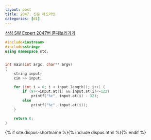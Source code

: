 ```yaml
---
layout: post
title: 2047. 신문 헤드라인
categories: [d1]
---
```

[삼성 SW Expert 2047번 문제보러가기](https://swexpertacademy.com/main/code/problem/problemDetail.do?contestProbId=AV5QKsLaAy0DFAUq&categoryId=AV5QKsLaAy0DFAUq&categoryType=CODE)

```cpp
#include<iostream>
#include<string>
using namespace std;


int main(int argc, char** argv)
{
	string input;
	cin >> input;

	for (int i = 0; i < input.length(); i++) {
		if (97<=input.at(i) && input.at(i)<=122)
            printf("%c", input.at(i) - 32);
		else
			printf("%c", input.at(i));
	}

	return 0;
}
```

{% if site.dispus-shortname %}{% include dispus.html %}{% endif %}